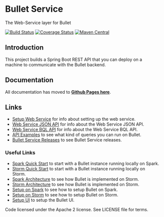 # Bullet Service
The Web-Service layer for Bullet

[![Build Status](https://travis-ci.com/bullet-db/bullet-service.svg?branch=master)](https://travis-ci.com/bullet-db/bullet-service) [![Coverage Status](https://coveralls.io/repos/github/bullet-db/bullet-service/badge.svg?branch=master)](https://coveralls.io/github/bullet-db/bullet-service?branch=master) [![Maven Central](https://maven-badges.herokuapp.com/maven-central/com.yahoo.bullet/bullet-service/badge.svg)](https://maven-badges.herokuapp.com/maven-central/com.yahoo.bullet/bullet-service/)

## Introduction

This project builds a Spring Boot REST API that you can deploy on a machine to communicate with the Bullet backend.

## Documentation

All documentation has moved to **[Github Pages here](https://bullet-db.github.io/)**.

## Links

* [Setup Web Service](https://bullet-db.github.io/ws/setup/) for info about setting up the web service.
* [Web Service JSON API](https://bullet-db.github.io/ws/api-json) for info about the Web Service JSON API.
* [Web Service BQL API](https://bullet-db.github.io/ws/api-bql) for info about the Web Service BQL API.
* [API Examples](https://bullet-db.github.io/ws/examples/) to see what kind of queries you can run on Bullet.
* [Bullet Service Releases](https://bullet-db.github.io/releases/#bullet-web-service) to see Bullet Service releases.

### Useful Links

* [Spark Quick Start](https://bullet-db.github.io/quick-start/spark) to start with a Bullet instance running locally on Spark.
* [Storm Quick Start](https://bullet-db.github.io/quick-start/storm) to start with a Bullet instance running locally on Storm.
* [Spark Architecture](https://bullet-db.github.io/backend/spark-architecture/) to see how Bullet is implemented on Storm.
* [Storm Architecture](https://bullet-db.github.io/backend/storm-architecture/) to see how Bullet is implemented on Storm.
* [Setup on Spark](https://bullet-db.github.io/backend/spark-setup/) to see how to setup Bullet on Spark.
* [Setup on Storm](https://bullet-db.github.io/backend/storm-setup/) to see how to setup Bullet on Storm.
* [Setup UI](https://bullet-db.github.io/ui/setup/) to setup the Bullet UI.

Code licensed under the Apache 2 license. See LICENSE file for terms.
